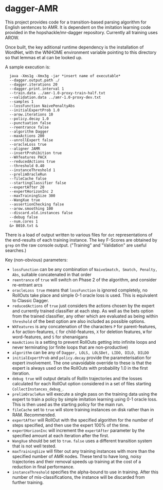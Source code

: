 # dagger-AMR

This project provides code for a transition-based parsing algorithm for English sentences to AMR. It is dependent on the imitation learning code provided in the hopshackle/mr-dagger repository. Currently all training uses AROW.

Once built, the key aditional runtime dependency is the installation of WordNet, with the WNHOME environment variable pointing to this directory so that lemmas et al can be looked up.

A sample execution is:
```
  java -Xms1g -Xmx3g -jar *insert name of executable*
  --dagger.output.path ./ 
  --dagger.iterations 20 
  --dagger.print.interval 1 
  --train.data ../amr-1.0-proxy-train-half.txt 
  --validation.data ../amr-1.0-proxy-dev.txt 
  --samples 1 
  --lossFunction NaivePenaltyAbs 
  --initialExpertProb 1.0 
  --arow.iterations 10 
  --policy.decay 1.0 
  --punctuation false 
  --reentrance false 
  --algorithm Dagger
  --maxActions 200 
  --unrollExpert false 
  --oracleLoss true 
  --aligner JAMR 
  --insertProhibition true 
  --WXfeatures PACX 
  --reducedActions true 
  --threshold 0.40
  --instanceThreshold 1
  --prelimOracleRun
  --fileCache false 
  --startingClassifier false 
  --expertAfter 20 
  --expertHorizonInc 2 
  --maxTrainingSize 300 
  --WangXue true 
  --assertionChecking false
  --arow.smoothing 100 
  --discard.old.instances false 
  --debug false
  --num.cores 1 
  &> B010.txt &
```

There is a load of output written to various files for `dot` representations of the end-results of each training instance. The key F-Scores are obtained by `grep` on the raw console output. ("Training" and "Validation" are useful searches.)

Key (non-obvious) parameters:
* `lossFunction` can be any combination of `NaiveSmatch, Smatch, Penalty, Abs`, suitable concatenated in that order
* `reentrance` of `true` will switch on Phase 2 of the algorithm, and consider re-entrant arcs
* `oracleLoss true` means that `lossFunction` is ignored completely, no RollOuts take place and simple 0-1 oracle loss is used. This is equivalent to Classic Dagger.
* `reducedActions` of `true` just considers the actions chosen by the expert and currently trained classifier at each step. As well as the bets option from the trained classifier, any other which are evaluated as being within `threshold` of the best option are also included as possible options.
* `WXFeatures` is any concatenation of the characters `P` for parent-features, `A` for action-features, `C` for child-features, `X` for deletion features, `W` for word-features, and `S` for shenanigans
* `maxActions` is a setting to prevent RollOuts getting into infinite loops and never terminating (or finite loops that are non-productive)
* `algorithm` can be any of `Dagger, LOLS, LOLSDet, LIDO, DILO, DILDO`
* `initialExpertProb` and `policy.decay` provide the parameterisation for expert involvement. The one unavoidable override to these is that the expert is always used on the RollOuts with probability 1.0 in the first iteration.
* `debug true` will output details of RollIn trajectories and the losses calculated for each RollOut option considered in a set of files starting `CollectInstances_debug_`.
* `prelimOracleRun` will execute a single pass on the training data using the expert to train a policy by simple imitation learning using 0-1 oracle loss. This is then used as the starting policy for the main run.
* `fileCache` set to `true` will store training instances on disk rather than in RAM. Recommended.
* `expertAfter` will RollOut with the specified algorithm for the number of steps specified, and then use the expert 100% of the time. 
* `expertHorizonInc` will increment the `expertAfter` parameter by the specified amount at each iteration after the first.
* `WangXue` should be set to `true`. `false` uses a different transition system that is not well tested.
* `maxTrainingSize` will filter out any training instances with more than the specified number of AMR nodes. These tend to have long, noisy trajectories and their removal speeds up training at the cost of a reduction in final performance.
* `instanceThreshold` specifies the alpha-bound to use in training. After this number of mis-classifications, the instance will be discarded from further training.

